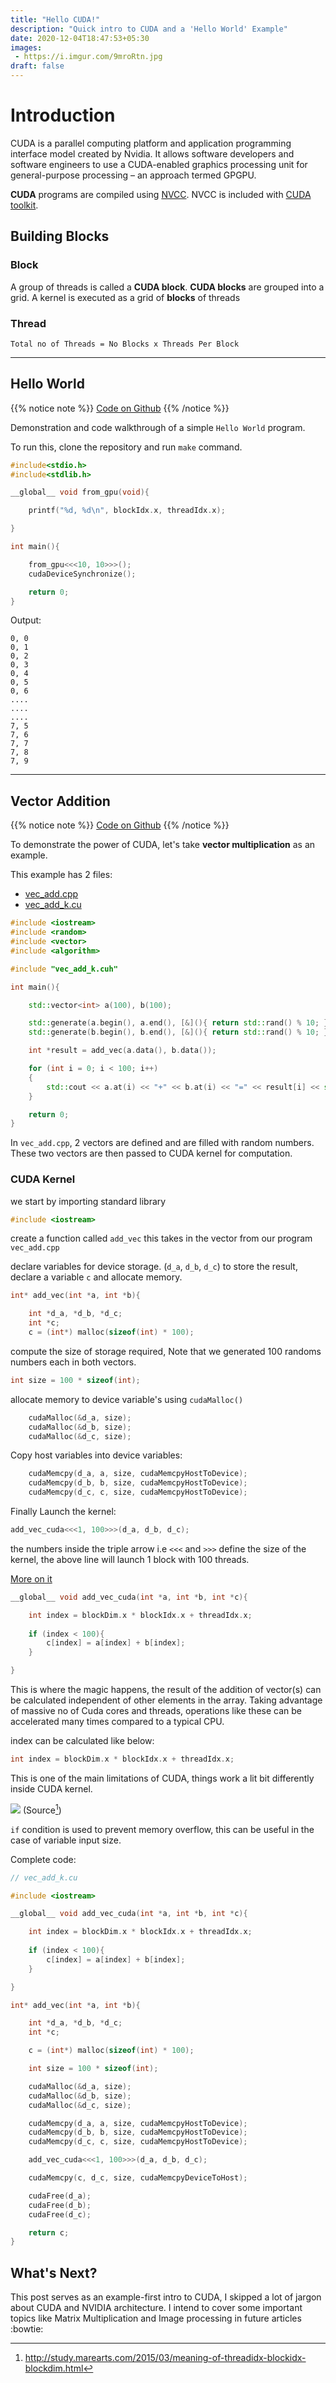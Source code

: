 ```yaml
---
title: "Hello CUDA!"
description: "Quick intro to CUDA and a 'Hello World' Example"
date: 2020-12-04T18:47:53+05:30
images:
 - https://i.imgur.com/9mroRtn.jpg
draft: false
---
```


# Introduction

CUDA is a parallel computing platform and application programming interface model created by Nvidia. It allows software developers and software engineers to use a CUDA-enabled graphics processing unit for general-purpose processing – an approach termed GPGPU.

**CUDA** programs are compiled using [NVCC](https://docs.nvidia.com/cuda/cuda-compiler-driver-nvcc/index.html). NVCC is included with [CUDA toolkit](https://developer.nvidia.com/cuda-toolkit).

## Building Blocks


### Block

A group of threads is called a **CUDA block**. **CUDA blocks** are grouped into a grid. A kernel is executed as a grid of **blocks** of threads

### Thread

`Total no of Threads = No Blocks x Threads Per Block`

---

## Hello World

{{% notice note %}}
[Code on Github](https://github.com/jkotra/cuda_samples/tree/main/hello_world)
{{% /notice %}}


Demonstration and code walkthrough of a simple `Hello World` program.

To run this, clone the repository and run `make` command.

```c
#include<stdio.h>
#include<stdlib.h>

__global__ void from_gpu(void){

    printf("%d, %d\n", blockIdx.x, threadIdx.x);

}

int main(){

    from_gpu<<<10, 10>>>();
    cudaDeviceSynchronize();

    return 0;
}
```

Output:
```
0, 0
0, 1
0, 2
0, 3
0, 4
0, 5
0, 6
....
....
....
7, 5
7, 6
7, 7
7, 8
7, 9
```

---

## Vector Addition

{{% notice note %}}
[Code on Github](https://github.com/jkotra/cuda_samples/tree/main/vec_add)
{{% /notice %}}

To demonstrate the power of CUDA, let's take **vector multiplication** as an example.

This example has 2 files:
* [vec_add.cpp](https://github.com/jkotra/cuda_samples/blob/main/vec_add/vec_add.cpp)
* [vec_add_k.cu](https://github.com/jkotra/cuda_samples/blob/main/vec_add/vec_add_k.cu)

```cpp
#include <iostream>
#include <random>
#include <vector>
#include <algorithm>

#include "vec_add_k.cuh"

int main(){

    std::vector<int> a(100), b(100);

    std::generate(a.begin(), a.end(), [&](){ return std::rand() % 10; });
    std::generate(b.begin(), b.end(), [&](){ return std::rand() % 10; });

    int *result = add_vec(a.data(), b.data());

    for (int i = 0; i < 100; i++)
    {
        std::cout << a.at(i) << "+" << b.at(i) << "=" << result[i] << std::endl;
    }

    return 0;
}
```

In `vec_add.cpp`, 2 vectors are defined and are filled with random numbers. These two vectors are then passed to CUDA kernel for computation.


### CUDA Kernel

we start by importing standard library
```cpp
#include <iostream>
```

create a function called `add_vec` this takes in the vector from our program `vec_add.cpp`

declare variables for device storage. (`d_a`, `d_b`, `d_c`)
to store the result, declare a variable `c` and allocate memory.
```cpp
int* add_vec(int *a, int *b){

    int *d_a, *d_b, *d_c;
    int *c;
    c = (int*) malloc(sizeof(int) * 100);
```

compute the size of storage required, Note that we generated 100 randoms numbers each in both vectors.
```cpp
int size = 100 * sizeof(int);
```

allocate memory to device variable's using `cudaMalloc()`
```cpp
    cudaMalloc(&d_a, size);
    cudaMalloc(&d_b, size);
    cudaMalloc(&d_c, size);
```

Copy host variables into device variables:
```cpp
    cudaMemcpy(d_a, a, size, cudaMemcpyHostToDevice);
    cudaMemcpy(d_b, b, size, cudaMemcpyHostToDevice);
    cudaMemcpy(d_c, c, size, cudaMemcpyHostToDevice);
```

Finally Launch the kernel:
```cpp
add_vec_cuda<<<1, 100>>>(d_a, d_b, d_c);
```

the numbers inside the triple arrow i.e `<<<` and `>>>` define the size of the kernel, the above line will launch 1 block with 100 threads.

[More on it](https://developer.nvidia.com/blog/cuda-refresher-cuda-programming-model/)

```cpp
__global__ void add_vec_cuda(int *a, int *b, int *c){

    int index = blockDim.x * blockIdx.x + threadIdx.x;
    
    if (index < 100){
        c[index] = a[index] + b[index]; 
    }

}
```

This is where the magic happens, the result of the addition of vector(s) can be calculated independent of other elements in the array. Taking advantage of massive no of Cuda cores and threads, operations like these can be accelerated many times compared to a typical CPU.

index can be calculated like below:
```cpp
int index = blockDim.x * blockIdx.x + threadIdx.x;
```

This is one of the main limitations of CUDA, things work a lit bit differently inside CUDA kernel.

![](https://i.imgur.com/zVDXn7E.png)
(Source[^1])

`if` condition is used to prevent memory overflow, this can be useful in the case of variable input size.

Complete code:
```cpp
// vec_add_k.cu

#include <iostream>

__global__ void add_vec_cuda(int *a, int *b, int *c){

    int index = blockDim.x * blockIdx.x + threadIdx.x;
    
    if (index < 100){
        c[index] = a[index] + b[index]; 
    }

}

int* add_vec(int *a, int *b){

    int *d_a, *d_b, *d_c;
    int *c;

    c = (int*) malloc(sizeof(int) * 100);

    int size = 100 * sizeof(int);

    cudaMalloc(&d_a, size);
    cudaMalloc(&d_b, size);
    cudaMalloc(&d_c, size);

    cudaMemcpy(d_a, a, size, cudaMemcpyHostToDevice);
    cudaMemcpy(d_b, b, size, cudaMemcpyHostToDevice);
    cudaMemcpy(d_c, c, size, cudaMemcpyHostToDevice);

    add_vec_cuda<<<1, 100>>>(d_a, d_b, d_c);

    cudaMemcpy(c, d_c, size, cudaMemcpyDeviceToHost);

    cudaFree(d_a);
    cudaFree(d_b);
    cudaFree(d_c);

    return c;
}
```



## What's Next?

This post serves as an example-first intro to CUDA, I skipped a lot of jargon about CUDA and NVIDIA architecture. I intend to cover some important topics like Matrix Multiplication and Image processing in future articles :bowtie:


[^1]: http://study.marearts.com/2015/03/meaning-of-threadidx-blockidx-blockdim.html